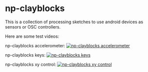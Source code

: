 np-clayblocks
==============
This is a collection of processing sketches to use android devices as sensors or OSC controllers.

Here are some test videos:

np-clayblocks accelerometer:
[![np-clayblocks accelerometer](https://i.vimeocdn.com/video/655229823_640.webp)](https://vimeo.com/233808963 "np-clayblocks accelerometer")

np-clayblocks keys:
[![np-clayblocks keys](https://i.vimeocdn.com/video/492707222_640.webp)](https://vimeo.com/108844525 "np-clayblocks keys")

np-clayblocks xy control:
[![np-clayblocks xy control](https://i.vimeocdn.com/video/492704537_640.webp)](https://vimeo.com/108881498 "np-clayblocks xy control")
